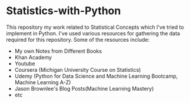 # Statistics-with-Python
This repository my work related to Statistical Concepts which I've tried to implement in Python. 
I've used various resources for gathering the data required for this repository.
Some of the resources include: 
* My own Notes from Different Books
* Khan Academy
* Youtube 
* Coursera (Michigan University Course on Statistics)
* Udemy (Python for Data Science and Machine Learning Bootcamp, Machine Learning A-Z)
* Jason Brownlee's Blog Posts(Machine Learning Mastery)
* etc
